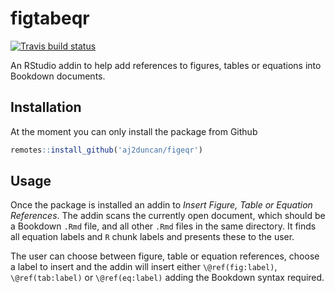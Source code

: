 # figtabeqr


<!-- badges: start -->
[![Travis build status](https://travis-ci.com/aj2duncan/figtabeqr.svg?branch=master)](https://travis-ci.com/aj2duncan/figtabeqr)
<!-- badges: end -->

An RStudio addin to help add references to figures, tables or equations into Bookdown documents. 


## Installation

At the moment you can only install the package from Github 

```r
remotes::install_github('aj2duncan/figeqr')
```

## Usage

Once the package is installed an addin to *Insert Figure, Table or Equation References*. The addin scans the currently open document, which should be a Bookdown `.Rmd` file, and all other `.Rmd` files in the same directory. It finds all equation labels and `R` chunk labels and presents these to the user. 

The user can choose between figure, table or equation references, choose a label to insert and the addin will insert either `\@ref(fig:label)`, `\@ref(tab:label)` or `\@ref(eq:label)` adding the Bookdown syntax required.
